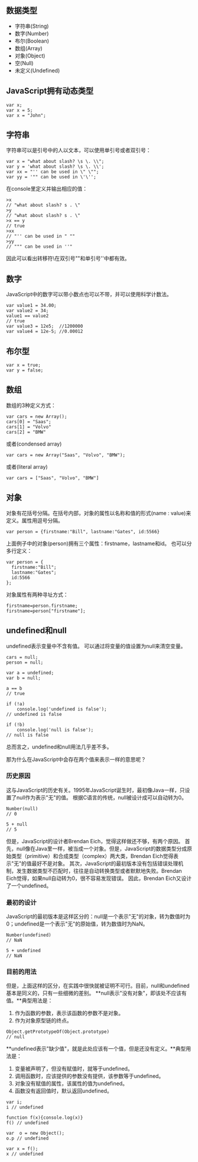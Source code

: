 ## 数据类型
- 字符串(String)
- 数字(Number)
- 布尔(Boolean)
- 数组(Array)
- 对象(Object)
- 空(Null)
- 未定义(Undefined)

## JavaScript拥有动态类型
```
var x;
var x = 5;
var x = "John";
```

## 字符串
字符串可以是引号中的人以文本，可以使用单引号或者双引号：
```
var x = "what about slash? \s \. \\";
var y = 'what about slash? \s \. \\';
var xx = "'' can be used in \" \"";
var yy = '"" can be used in \'\'';
```

在console里定义并输出相应的值：
```
>x
// "what about slash? s . \"
>y
// "what about slash? s . \"
>x == y
// true
>xx
// "'' can be used in " ""
>yy
// """ can be used in ''"
```
因此可以看出转移符\在双引号""和单引号''中都有效。

## 数字
JavaScript中的数字可以带小数点也可以不带，并可以使用科学计数法。
```
var value1 = 34.00;
var value2 = 34;
value1 == value2
// true
var value3 = 12e5;  //1200000
var value4 = 12e-5; //0.00012
```

## 布尔型
```
var x = true;
var y = false;
```

## 数组
数组的3种定义方式：
```
var cars = new Array();
cars[0] = "Saas";
cars[1] = "Volvo"
cars[2] = "BMW"
```
或者(condensed array)

`var cars = new Array("Saas", "Volvo", "BMW");`

或者(literal array)

`var cars = ["Saas", "Volvo", "BMW"]`

## 对象
对象有花括号分隔。在括号内部，对象的属性以名称和值的形式(name :   value)来定义。属性用逗号分隔。

`var person = {firstname:"Bill", lastname:"Gates", id:5566}`

上面例子中的对象(person)拥有三个属性：firstname，lastname和id。
也可以分多行定义：
```
var person = {
  firstname:"Bill";
  lastname:"Gates";
  id:5566
};
```
对象属性有两种寻址方式：
```
firstname=person.firstname;
firstname=person["firstname"];
```

## undefined和null
undefined表示变量中不含有值。
可以通过将变量的值设置为null来清空变量。
```
cars = null;
person = null;

var a = undefined;
var b = null;

a == b
// true

if (!a)
    console.log('undefined is false');
// undefined is false

if (!b)
    console.log('null is false');
// null is false

```
总而言之，undefined和null用法几乎差不多。

那为什么在JavaScript中会存在两个值来表示一样的意思呢？
### 历史原因
这与JavaScript的历史有关。1995年JavaScript诞生时，最初像Java一样，只设置了null作为表示"无"的值。
根据C语言的传统，null被设计成可以自动转为0。
```
Number(null)
// 0

5 + null
// 5
```
但是，JavaScript的设计者Brendan Eich，觉得这样做还不够，有两个原因。
首先，null像在Java里一样，被当成一个对象。但是，JavaScript的数据类型分成原始类型（primitive）和合成类型（complex）两大类，Brendan Eich觉得表示"无"的值最好不是对象。
其次，JavaScript的最初版本没有包括错误处理机制，发生数据类型不匹配时，往往是自动转换类型或者默默地失败。Brendan Eich觉得，如果null自动转为0，很不容易发现错误。
因此，Brendan Eich又设计了一个undefined。

### 最初的设计
JavaScript的最初版本是这样区分的：null是一个表示"无"的对象，转为数值时为0；undefined是一个表示"无"的原始值，转为数值时为NaN。
```
Number(undefined)
// NaN

5 + undefined
// NaN
```
### 目前的用法
但是，上面这样的区分，在实践中很快就被证明不可行。目前，null和undefined基本是同义的，只有一些细微的差别。
**null表示"没有对象"，即该处不应该有值。**典型用法是：

1. 作为函数的参数，表示该函数的参数不是对象。
2. 作为对象原型链的终点。

```
Object.getPrototypeOf(Object.prototype)
// null
```
**undefined表示"缺少值"，就是此处应该有一个值，但是还没有定义。**典型用法是：

1. 变量被声明了，但没有赋值时，就等于undefined。
2. 调用函数时，应该提供的参数没有提供，该参数等于undefined。
3. 对象没有赋值的属性，该属性的值为undefined。
4. 函数没有返回值时，默认返回undefined。

```
var i;
i // undefined

function f(x){console.log(x)}
f() // undefined

var  o = new Object();
o.p // undefined

var x = f();
x // undefined
```
